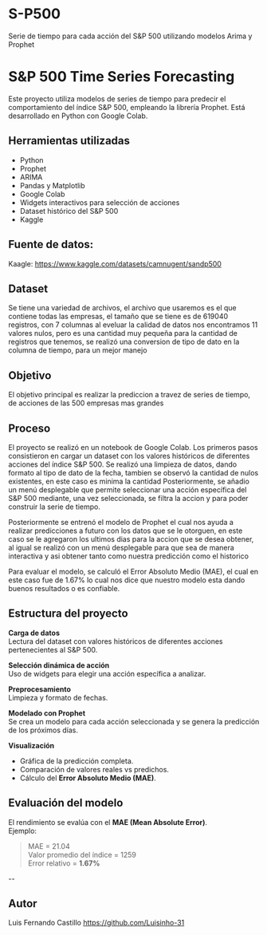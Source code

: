 # S-P500
Serie de tiempo para cada acción del S&amp;P 500 utilizando modelos Arima y Prophet 

# S&P 500 Time Series Forecasting 
Este proyecto utiliza modelos de series de tiempo para predecir el comportamiento del índice S&P 500, empleando la librería Prophet. Está desarrollado en Python con Google Colab.


## Herramientas utilizadas

- Python 
- Prophet
- ARIMA
- Pandas y Matplotlib
- Google Colab
- Widgets interactivos para selección de acciones
- Dataset histórico del S&P 500
- Kaggle

## Fuente de datos:
Kaagle:  https://www.kaggle.com/datasets/camnugent/sandp500

## Dataset
Se tiene una variedad de archivos, el archivo que usaremos es el que contiene todas las empresas, el tamaño que se tiene es de 619040 registros, con 7 columnas
al eveluar la calidad de datos nos encontramos 11 valores nulos, pero es una cantidad muy pequeña para la cantidad de registros que tenemos, se realizó una conversion de tipo de dato en la columna de tiempo, para un mejor manejo

## Objetivo 
El objetivo principal es realizar la prediccion a travez de series de tiempo, de acciones de las 500 empresas mas grandes

## Proceso 
El proyecto se realizó en un notebook de Google Colab. Los primeros pasos consistieron en cargar un dataset con los valores históricos de diferentes acciones del índice S&P 500. Se realizó una limpieza de datos, dando formato al tipo de dato de la fecha, tambien se observó la cantidad de nulos existentes, en este caso es minima la cantidad 
Posteriormente, se añadio un menú desplegable que permite seleccionar una acción específica del S&P 500 mediante, una vez seleccionada, se filtra la accion y para poder construir la serie de tiempo.

Posteriormente se entrenó el modelo de Prophet el cual nos ayuda a realizar predicciones a futuro con los datos que se le otorguen, en este caso se le agregaron los ultimos dias para la accion que se desea obtener, al igual se realizó con un menú desplegable para que sea de manera interactiva y asi obtener tanto como nuestra predicción como el historico

Para evaluar el modelo, se calculó el Error Absoluto Medio (MAE), el cual en este caso fue de 1.67% lo cual nos dice que nuestro modelo esta dando buenos resultados o es confiable.

## Estructura del proyecto

 **Carga de datos**  
   Lectura del dataset con valores históricos de diferentes acciones pertenecientes al S&P 500.

 **Selección dinámica de acción**  
   Uso de widgets para elegir una acción específica a analizar.

 **Preprocesamiento**  
   Limpieza y formato de fechas.

 **Modelado con Prophet**  
   Se crea un modelo para cada acción seleccionada y se genera la predicción de los próximos días.

**Visualización**  
   - Gráfica de la predicción completa.
   - Comparación de valores reales vs predichos.
   - Cálculo del **Error Absoluto Medio (MAE)**.



##  Evaluación del modelo

El rendimiento se evalúa con el **MAE (Mean Absolute Error)**.  
Ejemplo:  
> MAE = 21.04  
> Valor promedio del índice = 1259  
> Error relativo = **1.67%**

--
## Autor
Luis Fernando Castillo https://github.com/Luisinho-31
